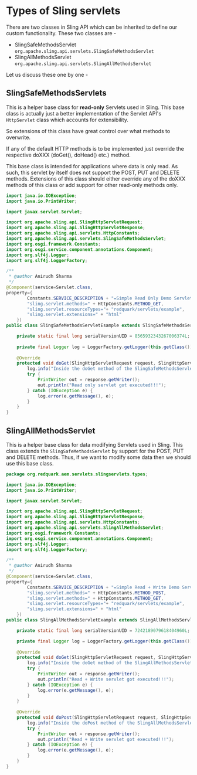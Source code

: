 # Types of Sling servlets

There are two classes in Sling API which can be inherited to define our custom functionality. These two classes are - 

- SlingSafeMethodsServlet `org.apache.sling.api.servlets.SlingSafeMethodsServlet`
- SlingAllMethodsServlet `org.apache.sling.api.servlets.SlingAllMethodsServlet`

Let us discuss these one by one - 

## SlingSafeMethodsServlets

This is a helper base class for **read-only** Servlets used in Sling. This base class is actually just a better implementation 
of the Servlet API's `HttpServlet` class which accounts for extensibility. 

So extensions of this class have great control over what methods to overwrite.

If any of the default HTTP methods is to be implemented just override the respective doXXX (doGet(), doHead() etc.) method.

This base class is intended for applications where data is only read. As such, this servlet by itself does not support the 
POST, PUT and DELETE methods. Extensions of this class should either override any of the doXXX methods of this class or 
add support for other read-only methods only.

```java
import java.io.IOException;
import java.io.PrintWriter;

import javax.servlet.Servlet;

import org.apache.sling.api.SlingHttpServletRequest;
import org.apache.sling.api.SlingHttpServletResponse;
import org.apache.sling.api.servlets.HttpConstants;
import org.apache.sling.api.servlets.SlingSafeMethodsServlet;
import org.osgi.framework.Constants;
import org.osgi.service.component.annotations.Component;
import org.slf4j.Logger;
import org.slf4j.LoggerFactory;

/**
 * @author Anirudh Sharma
 */
@Component(service=Servlet.class,
property={
		Constants.SERVICE_DESCRIPTION + "=Simple Read Only Demo Servlet",
		"sling.servlet.methods=" + HttpConstants.METHOD_GET,
		"sling.servlet.resourceTypes="+ "redquark/servlets/example",
		"sling.servlet.extensions=" + "html"
	})
public class SlingSafeMethodsServletEsample extends SlingSafeMethodsServlet {

	private static final long serialVersionUID = 8565932343267006374L;
	
	private final Logger log = LoggerFactory.getLogger(this.getClass());
	
	@Override
	protected void doGet(SlingHttpServletRequest request, SlingHttpServletResponse response) {
		log.info("Inside the doGet method of the SlingSafeMethodsServlet type servlet");
		try {
			PrintWriter out = response.getWriter();
			out.println("Read only servlet got executed!!!");
		} catch (IOException e) {
			log.error(e.getMessage(), e);
		}
	}
}
```


## SlingAllMethodsServlet

This is a helper base class for data modifying Servlets used in Sling. This class extends the `SlingSafeMethodsServlet`
 by support for the POST, PUT and DELETE methods. Thus, if we want to modify some data then we should use this base 
 class.
 
```java
package org.redquark.aem.servlets.slingservlets.types;

import java.io.IOException;
import java.io.PrintWriter;

import javax.servlet.Servlet;

import org.apache.sling.api.SlingHttpServletRequest;
import org.apache.sling.api.SlingHttpServletResponse;
import org.apache.sling.api.servlets.HttpConstants;
import org.apache.sling.api.servlets.SlingAllMethodsServlet;
import org.osgi.framework.Constants;
import org.osgi.service.component.annotations.Component;
import org.slf4j.Logger;
import org.slf4j.LoggerFactory;

/**
 * @author Anirudh Sharma
 */
@Component(service=Servlet.class,
property={
		Constants.SERVICE_DESCRIPTION + "=Simple Read + Write Demo Servlet",
		"sling.servlet.methods=" + HttpConstants.METHOD_POST,
		"sling.servlet.methods=" + HttpConstants.METHOD_GET,
		"sling.servlet.resourceTypes="+ "redquark/servlets/example",
		"sling.servlet.extensions=" + "html"
	})
public class SlingAllMethodsServletExample extends SlingAllMethodsServlet {

	private static final long serialVersionUID = 7242189079618404960L;

	private final Logger log = LoggerFactory.getLogger(this.getClass());
	
	@Override
	protected void doGet(SlingHttpServletRequest request, SlingHttpServletResponse response) {
		log.info("Inside the doGet method of the SlingAllMethodsServlet type servlet");
		try {
			PrintWriter out = response.getWriter();
			out.println("Read + Write servlet got executed!!!");
		} catch (IOException e) {
			log.error(e.getMessage(), e);
		}
	}
	
	@Override
	protected void doPost(SlingHttpServletRequest request, SlingHttpServletResponse response) {
		log.info("Inside the doPost method of the SlingAllMethodsServlet type servlet");
		try {
			PrintWriter out = response.getWriter();
			out.println("Read + Write servlet got executed!!!");
		} catch (IOException e) {
			log.error(e.getMessage(), e);
		}
	}
}
```